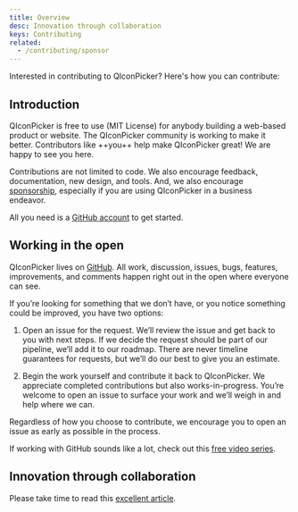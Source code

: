```yaml
---
title: Overview
desc: Innovation through collaboration
keys: Contributing
related:
  - /contributing/sponsor
---
```


Interested in contributing to QIconPicker? Here's how you can contribute:

## Introduction

QIconPicker is free to use (MIT License) for anybody building a web-based product or website. The QIconPicker community is working to make it better. Contributors like ++you++ help make QIconPicker great! We are happy to see you here.

Contributions are not limited to code. We also encourage feedback, documentation, new design, and tools. And, we also encourage [sponsorship](/contributing/sponsor), especially if you are using QIconPicker in a business endeavor.

All you need is a [GitHub account](https://github.com/join) to get started.

## Working in the open

QIconPicker lives on [GitHub](https://github.com/quasarframework/quasar-ui-qiconpicker). All work, discussion, issues, bugs, features, improvements, and comments happen right out in the open where everyone can see.

If you’re looking for something that we don’t have, or you notice something could be improved, you have two options:

1. Open an issue for the request. We’ll review the issue and get back to you with next steps. If we decide the request should be part of our pipeline, we’ll add it to our roadmap. There are never timeline guarantees for requests, but we’ll do our best to give you an estimate.

2. Begin the work yourself and contribute it back to QIconPicker. We appreciate completed contributions but also works-in-progress. You’re welcome to open an issue to surface your work and we’ll weigh in and help where we can.

Regardless of how you choose to contribute, we encourage you to open an issue as early as possible in the process.

If working with GitHub sounds like a lot, check out this [free video series](https://app.egghead.io/playlists/how-to-contribute-to-an-open-source-project-on-github).

## Innovation through collaboration

Please take time to read this [excellent article](https://blogs.vmware.com/opensource/2020/12/01/why-companies-contribute-to-open-source/).
